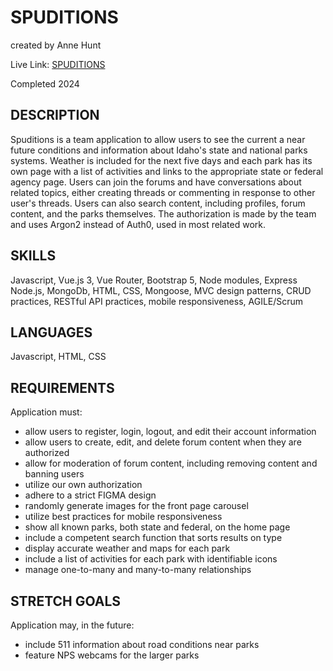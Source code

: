 # SPUDITIONS

created by Anne Hunt

Live Link: [SPUDITIONS](https://www.spuditions.com)

Completed 2024

## DESCRIPTION

Spuditions is a team application to allow users to see the current a near future conditions and information about Idaho's state and national parks systems. Weather is included for the next five days and each park has its own page with a list of activities and links to the appropriate state or federal agency page. Users can join the forums and have conversations about related topics, either creating threads or commenting in response to other user's threads. Users can also search content, including profiles, forum content, and the parks themselves. The authorization is made by the team and uses Argon2 instead of Auth0, used in most related work.

## SKILLS

Javascript, Vue.js 3, Vue Router, Bootstrap 5, Node modules, Express Node.js, MongoDb, HTML, CSS, Mongoose, MVC design patterns, CRUD practices, RESTful API practices, mobile responsiveness, AGILE/Scrum

## LANGUAGES

Javascript, HTML, CSS

## REQUIREMENTS

Application must:

- allow users to register, login, logout, and edit their account information
- allow users to create, edit, and delete forum content when they are authorized
- allow for moderation of forum content, including removing content and banning users
- utilize our own authorization
- adhere to a strict FIGMA design
- randomly generate images for the front page carousel
- utilize best practices for mobile responsiveness
- show all known parks, both state and federal, on the home page
- include a competent search function that sorts results on type
- display accurate weather and maps for each park
- include a list of activities for each park with identifiable icons
- manage one-to-many and many-to-many relationships

## STRETCH GOALS

Application may, in the future:

- include 511 information about road conditions near parks
- feature NPS webcams for the larger parks

